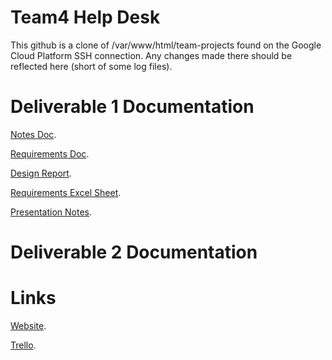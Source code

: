 # Team4 Help Desk
This github is a clone of /var/www/html/team-projects found on the Google Cloud Platform SSH connection.
Any changes made there should be reflected here (short of some log files).

# Deliverable 1 Documentation
[Notes Doc](https://docs.google.com/document/d/1hxA8y80uuC4m_X78gpybCNT0ur6G8_B8W0bJle8Bcr4/edit).

[Requirements Doc](https://docs.google.com/document/d/1tqX8QV6r9QKlv6td7oc6RQcdIDH-gBwbWuK7V7I6mqs/edit).

[Design Report](https://docs.google.com/document/d/1IqV3Km9X4YeJe8D5Qb8RZJo-JfAGjeeBEkH2xC2TADs/edit).

[Requirements Excel Sheet](https://docs.google.com/spreadsheets/d/1infYdczgERDtilpW5ZBBQn28n8pQytVW_BZNQa0SJMk/edit?usp=sharing).

[Presentation Notes](https://docs.google.com/document/d/1jxY9o4sXIJEbjpOxexVy8Mop6APVvg3jnCnLRWSoI1k/edit?usp=sharing).

# Deliverable 2 Documentation


# Links
[Website](http://35.246.24.174/).

[Trello](https://trello.com/team4helpdeskapp).
